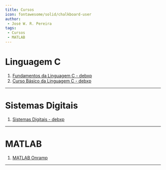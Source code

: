 ```yaml
---
title: Cursos
icon: fontawesome/solid/chalkboard-user
author:
 - José W. R. Pereira
tags:
 - Cursos
 - MATLAB
---
```


# Linguagem C

1. [Fundamentos da Linguagem C - debxp](https://youtube.com/playlist?list=PLXoSGejyuQGqk-_fjrmT5eHrM_gvldIQP&si=GpL-t4bcJmKdfsQa)
2. [Curso Básico da Linguagem C - debxp](https://youtube.com/playlist?list=PLXoSGejyuQGrDX08GVrQHAhh4j3KJ4iYN&si=6p_wntGpMzYG_2b2)

---

# Sistemas Digitais

1. [Sistemas Digitais - debxp](https://youtube.com/playlist?list=PLXoSGejyuQGp9mY5CxR695Hd-4BGmbq-3&si=bCgGKsE5SDVUynXT)

---

# MATLAB

1. [MATLAB Onramp](https://matlabacademy.mathworks.com/en/details/matlab-onramp/gettingstarted)

---



